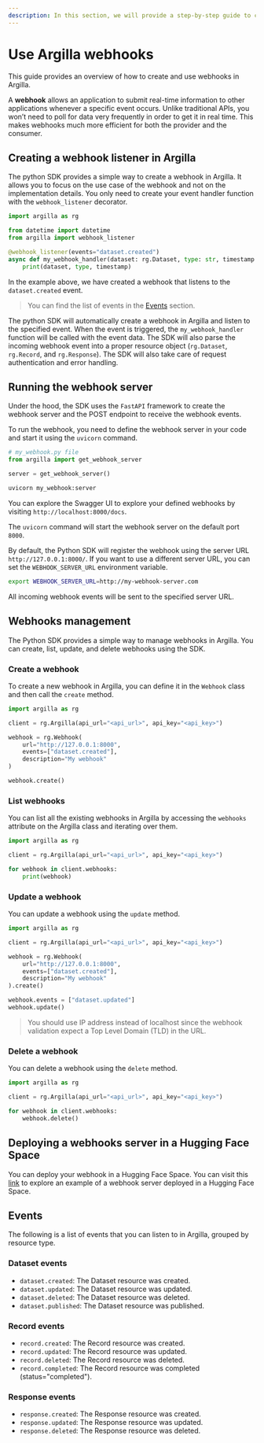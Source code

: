 ```yaml
---
description: In this section, we will provide a step-by-step guide to create a webhook in Argilla.
---
```


# Use Argilla webhooks

This guide provides an overview of how to create and use webhooks in Argilla.

A **webhook** allows an application to submit real-time information to other applications whenever a specific event occurs. Unlike traditional APIs, you won’t need to poll for data very frequently in order to get it in real time. This makes webhooks much more efficient for both the provider and the consumer.

## Creating a webhook listener in Argilla

The python SDK provides a simple way to create a webhook in Argilla. It allows you to focus on the use case of the webhook and not on the implementation details. You only need to create your event handler function with the `webhook_listener` decorator.

```python
import argilla as rg

from datetime import datetime
from argilla import webhook_listener

@webhook_listener(events="dataset.created")
async def my_webhook_handler(dataset: rg.Dataset, type: str, timestamp: datetime):
    print(dataset, type, timestamp)
```

In the example above, we have created a webhook that listens to the `dataset.created` event.
> You can find the list of events in the [Events](#events) section.

The python SDK will automatically create a webhook in Argilla and listen to the specified event. When the event is triggered,
the `my_webhook_handler` function will be called with the event data. The SDK will also parse the incoming webhook event into
a proper resource object (`rg.Dataset`, `rg.Record`, and `rg.Response`). The SDK will also take care of request authentication and error handling.

## Running the webhook server

Under the hood, the SDK uses the `FastAPI` framework to create the webhook server and the POST endpoint to receive the webhook events.

To run the webhook, you need to define the webhook server in your code and start it using the `uvicorn` command.

```python
# my_webhook.py file
from argilla import get_webhook_server

server = get_webhook_server()
```

```bash
uvicorn my_webhook:server
```

You can explore the Swagger UI to explore your defined webhooks by visiting `http://localhost:8000/docs`.


The `uvicorn` command will start the webhook server on the default port `8000`.

By default, the Python SDK will register the webhook using the server URL `http://127.0.0.1:8000/`. If you want to use a different server URL, you can set the `WEBHOOK_SERVER_URL` environment variable.

```bash
export WEBHOOK_SERVER_URL=http://my-webhook-server.com
```

All incoming webhook events will be sent to the specified server URL.

## Webhooks management

The Python SDK provides a simple way to manage webhooks in Argilla. You can create, list, update, and delete webhooks using the SDK.

### Create a webhook

To create a new webhook in Argilla, you can define it in the `Webhook` class and then call the `create` method.

```python
import argilla as rg

client = rg.Argilla(api_url="<api_url>", api_key="<api_key>")

webhook = rg.Webhook(
    url="http://127.0.0.1:8000",
    events=["dataset.created"],
    description="My webhook"
)

webhook.create()

```

### List webhooks

You can list all the existing webhooks in Argilla by accessing the `webhooks` attribute on the Argilla class and iterating over them.

```python
import argilla as rg

client = rg.Argilla(api_url="<api_url>", api_key="<api_key>")

for webhook in client.webhooks:
    print(webhook)

```

### Update a webhook

You can update a webhook using the `update` method.

```python
import argilla as rg

client = rg.Argilla(api_url="<api_url>", api_key="<api_key>")

webhook = rg.Webhook(
    url="http://127.0.0.1:8000",
    events=["dataset.created"],
    description="My webhook"
).create()

webhook.events = ["dataset.updated"]
webhook.update()

```
> You should use IP address instead of localhost since the webhook validation expect a Top Level Domain (TLD) in the URL.

### Delete a webhook

You can delete a webhook using the `delete` method.

```python
import argilla as rg

client = rg.Argilla(api_url="<api_url>", api_key="<api_key>")

for webhook in client.webhooks:
    webhook.delete()

```

## Deploying a webhooks server in a Hugging Face Space

You can deploy your webhook in a Hugging Face Space. You can visit this [link](https://huggingface.co/spaces/frascuchon/argilla-webhooks/tree/main) to explore an example of a webhook server deployed in a Hugging Face Space.


## Events

The following is a list of events that you can listen to in Argilla, grouped by resource type.

### Dataset events

- `dataset.created`: The Dataset resource was created.
- `dataset.updated`: The Dataset resource was updated.
- `dataset.deleted`: The Dataset resource was deleted.
- `dataset.published`: The Dataset resource was published.

### Record events
- `record.created`: The Record resource was created.
- `record.updated`: The Record resource was updated.
- `record.deleted`: The Record resource was deleted.
- `record.completed`: The Record resource was completed (status="completed").

### Response events
- `response.created`: The Response resource was created.
- `response.updated`: The Response resource was updated.
- `response.deleted`: The Response resource was deleted.
